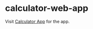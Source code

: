 # calculator-web-app
Visit [Calculator App](https://maazh10.github.io/calculator-web-app/) for the app.
